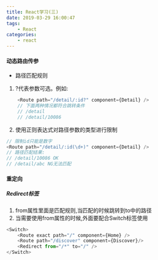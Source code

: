 ```yaml
---
title: React学习(三)
date: 2019-03-29 16:00:47
tags:
    - React
categories: 
    - react
---
```


#### 动态路由传参
 - 路径匹配规则

1. ?代表参数可选。例如:

```javascript
    <Route path="/detail/:id?" component={Detail} />
    // 下面两种情况都符合跳转条件
    // /detail
    // /detail/10086
```

2. 使用正则表达式对路径参数的类型进行限制
```javascript
// 限制id只能是数字
<Route path="/detail/:id(\d+)" component={Detail} />
// 路径匹配结果:
// /detail/10086 OK
// /detail/abc NG无法匹配
```

#### 重定向

##### Redirect标签

1. from属性里面是匹配规则,当匹配的时候跳转到to中的路径
2. 当需要使用from属性的时候,外面要配合Switch标签使用

```javascript
<Switch>
    <Route exact path="/" component={Home} />
    <Route path="/discover" component={Discover}/>
    <Redirect from="/*" to="/" />
</Switch>
```
